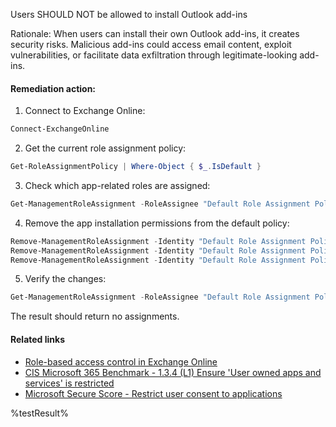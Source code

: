 Users SHOULD NOT be allowed to install Outlook add-ins

Rationale: When users can install their own Outlook add-ins, it creates security risks. Malicious add-ins could access email content, exploit vulnerabilities, or facilitate data exfiltration through legitimate-looking add-ins.

#### Remediation action:

1. Connect to Exchange Online:
```powershell
Connect-ExchangeOnline
```

2. Get the current role assignment policy:
```powershell
Get-RoleAssignmentPolicy | Where-Object { $_.IsDefault }
```

3. Check which app-related roles are assigned:
```powershell
Get-ManagementRoleAssignment -RoleAssignee "Default Role Assignment Policy" | Where-Object { $_.Role -like "My*Apps" }
```

4. Remove the app installation permissions from the default policy:
```powershell
Remove-ManagementRoleAssignment -Identity "Default Role Assignment Policy-My Custom Apps" -Confirm:$false
Remove-ManagementRoleAssignment -Identity "Default Role Assignment Policy-My Marketplace Apps" -Confirm:$false
Remove-ManagementRoleAssignment -Identity "Default Role Assignment Policy-My ReadWriteMailbox Apps" -Confirm:$false
```

5. Verify the changes:
```powershell
Get-ManagementRoleAssignment -RoleAssignee "Default Role Assignment Policy" | Where-Object { $_.Role -like "My*Apps" }
```
The result should return no assignments.

#### Related links

* [Role-based access control in Exchange Online](https://learn.microsoft.com/en-us/exchange/permissions-exo/permissions-exo)
* [CIS Microsoft 365 Benchmark - 1.3.4 (L1) Ensure 'User owned apps and services' is restricted](https://www.cisecurity.org/benchmark/microsoft_365)
* [Microsoft Secure Score - Restrict user consent to applications](https://security.microsoft.com/securescore)

<!--- Results --->
%testResult%